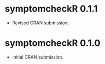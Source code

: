 # symptomcheckR 0.1.1

* Revised CRAN submission.


# symptomcheckR 0.1.0

* Initial CRAN submission.
